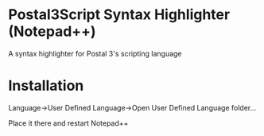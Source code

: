 # Postal3Script Syntax Highlighter (Notepad++)
A syntax highlighter for Postal 3's scripting language

# Installation
Language->User Defined Language->Open User Defined Language folder...

Place it there and restart Notepad++